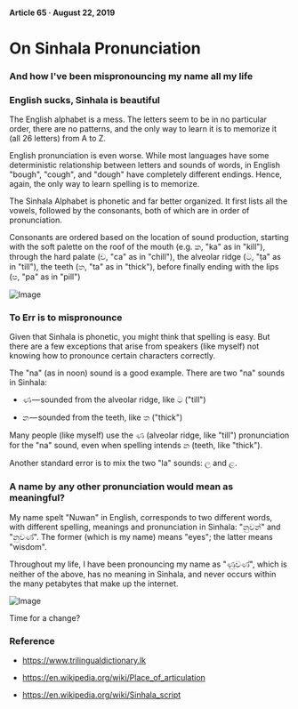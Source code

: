 #### Article 65 · August 22, 2019

# On Sinhala Pronunciation

### And how I've been mispronouncing my name all my life

### English sucks, Sinhala is beautiful

The English alphabet is a mess. The letters seem to be in no particular order, there are no patterns, and the only way to learn it is to memorize it (all 26 letters) from A to Z.

English pronunciation is even worse. While most languages have some deterministic relationship between letters and sounds of words, in English "bough", "cough", and "dough" have completely different endings. Hence, again, the only way to learn spelling is to memorize.

The Sinhala Alphabet is phonetic and far better organized. It first lists all the vowels, followed by the consonants, both of which are in order of pronunciation.

Consonants are ordered based on the location of sound production, starting with the soft palette on the roof of the mouth (e.g. ක, "ka" as in "kill"), through the hard palate (ච, "ca" as in "chill"), the alveolar ridge (ට, "ṭa" as in "till"), the teeth (ත, "ta" as in "thick"), before finally ending with the lips (ප, "pa" as in "pill")

![Image](https://cdn-images-1.medium.com/max/800/1*-217e_SMIjnKPPT65YOjdQ.png)

### To Err is to mispronounce

Given that Sinhala is phonetic, you might think that spelling is easy. But there are a few exceptions that arise from speakers (like myself) not knowing how to pronounce certain characters correctly.

The "na" (as in noon) sound is a good example. There are two "na" sounds in Sinhala:

* ණ — sounded from the alveolar ridge, like ට ("till")

* න — sounded from the teeth, like ත ("thick")

Many people (like myself) use the ණ (alveolar ridge, like "till") pronunciation for the "na" sound, even when spelling intends න (teeth, like "thick").

Another standard error is to mix the two "la" sounds: ල and ළ.

### A name by any other pronunciation would mean as meaningful?

My name spelt "Nuwan" in English, corresponds to two different words, with different spelling, meanings and pronunciation in Sinhala: "නුවන්" and "නුවණ්". The former (which is my name) means "eyes"; the latter means "wisdom".

Throughout my life, I have been pronouncing my name as "ණුවණ්", which is neither of the above, has no meaning in Sinhala, and never occurs within the many petabytes that make up the internet.

![Image](https://cdn-images-1.medium.com/max/800/1*5WC9msHpOv1UMjCNJLTR3g.png)

Time for a change?

### Reference

* https://www.trilingualdictionary.lk

* https://en.wikipedia.org/wiki/Place_of_articulation

* https://en.wikipedia.org/wiki/Sinhala_script